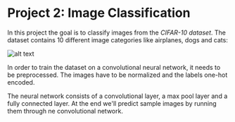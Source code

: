 # Project 2: Image Classification
[//]: # (Image References)

[image1]: cifar-10.jpg


In this project the goal is to classify images from the *CIFAR-10 dataset*. The dataset contains 10 different image categories like airplanes, dogs and cats:

![alt text][image1]

In order to train the dataset on a convolutional neural network, it needs to be preprocessed. 
The images have to be normalized and the labels one-hot encoded.

The neural network consists of a convolutional layer, a max pool layer and a fully connected layer.
At the end we'll predict sample images by running them through ne convolutional network.
